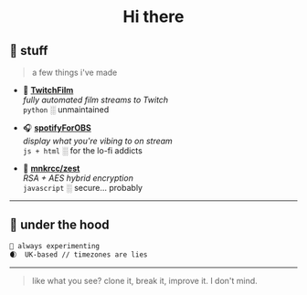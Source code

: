 <h1 align="center">Hi there</h1>

## 📌 stuff

> a few things i've made

- 🎥 **[TwitchFilm](https://github.com/vihanga-w/TwitchFilm)**  
  _fully automated film streams to Twitch_  
  `python` ░ unmaintained

- 🎧 **[spotifyForOBS](https://github.com/vihanga-w/spotifyForOBS)**  
  _display what you're vibing to on stream_  
  `js + html` ░ for the lo-fi addicts

- 🔐 **[mnkrcc/zest](https://github.com/mnkrcc/zest)**  
  _RSA + AES hybrid encryption_  
  `javascript` ░ secure... probably

---

## 🧪 under the hood

```txt
🧠 always experimenting
🌒  UK-based // timezones are lies
```

---

> like what you see? clone it, break it, improve it. I don't mind.
